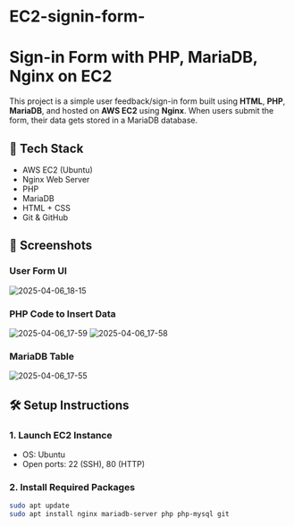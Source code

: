 # EC2-signin-form-
# Sign-in Form with PHP, MariaDB, Nginx on EC2

This project is a simple user feedback/sign-in form built using **HTML**, **PHP**, **MariaDB**, 
and hosted on **AWS EC2** using **Nginx**. When users submit the form, their data gets stored in a MariaDB database.

## 🚀 Tech Stack

- AWS EC2 (Ubuntu)
- Nginx Web Server
- PHP
- MariaDB
- HTML + CSS
- Git & GitHub

## 📸 Screenshots

### User Form UI
![2025-04-06_18-15](https://github.com/user-attachments/assets/5930ce87-851a-430f-8e02-dbcca0702e85)


### PHP Code to Insert Data
![2025-04-06_17-59](https://github.com/user-attachments/assets/59d3ab1b-8051-422a-a676-d09cbee03e37)
![2025-04-06_17-58](https://github.com/user-attachments/assets/5cb92740-106b-40fe-9b22-ec1dd9676908)


### MariaDB Table
![2025-04-06_17-55](https://github.com/user-attachments/assets/bbdba7f4-1f55-4f2e-b7ce-e282eb1c1b8d)


## 🛠️ Setup Instructions

### 1. Launch EC2 Instance
- OS: Ubuntu
- Open ports: 22 (SSH), 80 (HTTP)

### 2. Install Required Packages

```bash
sudo apt update
sudo apt install nginx mariadb-server php php-mysql git
